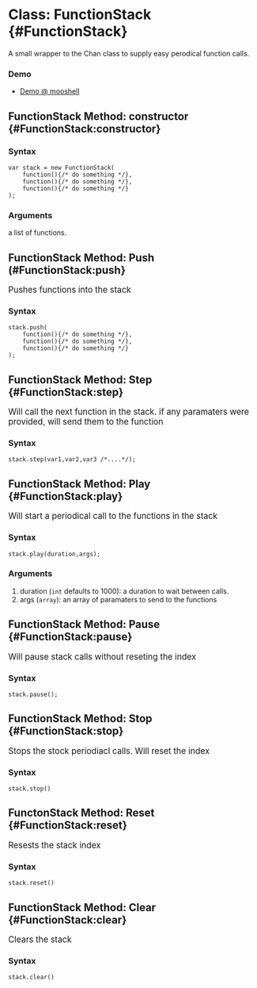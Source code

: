 Class: FunctionStack {#FunctionStack}
==========================================

A small wrapper to the Chan class to supply easy perodical function calls. 

### Demo
* [Demo @ mooshell](http://mootools.net/shell/6jPMZ/2/)


FunctionStack Method: constructor {#FunctionStack:constructor}
---------------------------------------------------------------
### Syntax

	var stack = new FunctionStack(
		function(){/* do something */},
		function(){/* do something */},
		function(){/* do something */}
	);

### Arguments

a list of functions.

FunctionStack Method: Push (#FunctionStack:push}
-------------------------------------------------
<big>Pushes functions into the stack</big>

### Syntax
	stack.push(
		function(){/* do something */},
		function(){/* do something */},
		function(){/* do something */}
	);

FunctionStack Method: Step {#FunctionStack:step}
------------------------------------------------
<big>Will call the next function in the stack. if any paramaters were provided, will send them to the function</big>

### Syntax
	stack.step(var1,var2,var3 /*....*/);

FunctionStack Method: Play {#FunctionStack:play}
-------------------------------------------------
<big>Will start a periodical call to the functions in the stack</big>

### Syntax
	stack.play(duration,args);

### Arguments
1. duration (`int` defaults to 1000): a duration to wait between calls.
2. args (`array`): an array of paramaters to send to the functions

FunctionStack Method: Pause {#FunctionStack:pause}
---------------------------------------------------
<big>Will pause stack calls without reseting the index</big>

### Syntax
	stack.pause();
	
FunctionStack Method: Stop {#FunctionStack:stop}
--------------------------------------------------
<big>Stops the stock periodiacl calls. Will reset the index</big>

### Syntax
	stack.stop()
	
FunctonStack Method: Reset {#FunctionStack:reset}
----------------------------------------------------
<big>Resests the stack index</big>

### Syntax
	stack.reset()

FunctionStack Method: Clear {#FunctionStack:clear}
---------------------------------------------------
<big>Clears the stack</big>

### Syntax
	stack.clear()
